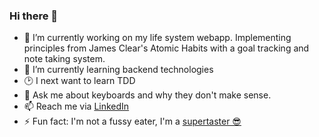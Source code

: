 ### Hi there 👋

- 🔭 I’m currently working on my life system webapp. Implementing principles from James Clear's Atomic Habits with a goal tracking and note taking system.
- 🌱 I’m currently learning backend technologies
- 🕑 I next want to learn TDD
- 💬 Ask me about keyboards and why they don't make sense.
- 📫 Reach me via [LinkedIn](https://www.linkedin.com/in/michael-murray-80b876136/)
- ⚡ Fun fact: I'm not a fussy eater, I'm a [supertaster 😎](https://en.wikipedia.org/wiki/Supertaster)
